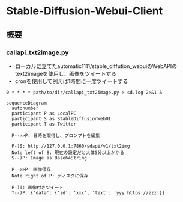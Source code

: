 # Stable-Diffusion-Webui-Client

## 概要
### callapi_txt2image.py
- ローカルに立てたautomatic1111/stable_diffution_webuiのWebAPIのtext2imageを使用し、画像をツイートする
- cronを使用して例えば1時間に一度ツイートする
```
0 * * * * path/to/dir/callapi_txt2image.py > sd.log 2>&1 &
```

```mermaid
sequenceDiagram
  autonumber
  participant P as LocalPC
  participant S as StableDiffusionWebUI
  participant T as Twitter
  
  P-->>P: 日時を取得し、プロンプトを編集

  P-)S: http://127.0.0.1:7860/sdapi/v1/txt2img
  Note left of S: 現在の設定だと大体5分以上かかる 
  S--)P: Image as Base64String

  P-->>P: 画像保存
  Note right of P: ディスクに保存

  P-)T: 画像付きツイート
  T--)P: {'data': {'id': 'xxx', 'text': 'yyy https://zzz'}}
```


